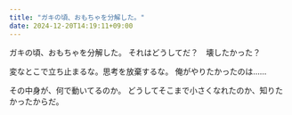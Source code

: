 ```yaml
---
title: "ガキの頃、おもちゃを分解した。"
date: 2024-12-20T14:19:11+09:00
---
```

ガキの頃、おもちゃを分解した。
それはどうしてだ？　壊したかった？

変なとこで立ち止まるな。思考を放棄するな。
俺がやりたかったのは……

その中身が、何で動いてるのか。
どうしてそこまで小さくなれたのか、知りたかったからだ。




 
